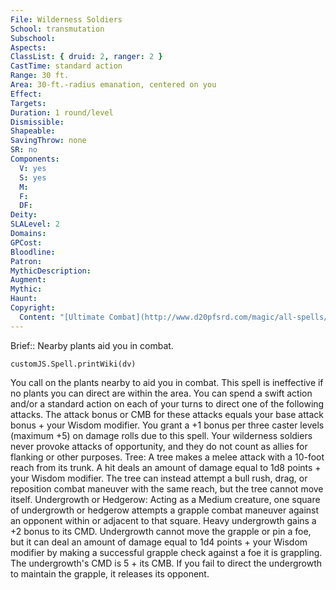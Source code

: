 ```yaml
---
File: Wilderness Soldiers
School: transmutation
Subschool: 
Aspects: 
ClassList: { druid: 2, ranger: 2 }
CastTime: standard action
Range: 30 ft.
Area: 30-ft.-radius emanation, centered on you
Effect: 
Targets: 
Duration: 1 round/level
Dismissible: 
Shapeable: 
SavingThrow: none
SR: no
Components:
  V: yes
  S: yes
  M: 
  F: 
  DF: 
Deity: 
SLALevel: 2
Domains: 
GPCost: 
Bloodline: 
Patron: 
MythicDescription: 
Augment: 
Mythic: 
Haunt: 
Copyright:
  Content: "[Ultimate Combat](http://www.d20pfsrd.com/magic/all-spells/w/wilderness-soldiers)"
---
```

Brief:: Nearby plants aid you in combat.

```dataviewjs
customJS.Spell.printWiki(dv)
```

You call on the plants nearby to aid you in combat. This spell is ineffective if no plants you can direct are within the area. You can spend a swift action and/or a standard action on each of your turns to direct one of the following attacks. The attack bonus or CMB for these attacks equals your base attack bonus + your Wisdom modifier. You grant a +1 bonus per three caster levels (maximum +5) on damage rolls due to this spell. Your wilderness soldiers never provoke attacks of opportunity, and they do not count as allies for flanking or other purposes.  Tree: A tree makes a melee attack with a 10-foot reach from its trunk. A hit deals an amount of damage equal to 1d8 points + your Wisdom modifier. The tree can instead attempt a bull rush, drag, or reposition combat maneuver with the same reach, but the tree cannot move itself.  Undergrowth or Hedgerow: Acting as a Medium creature, one square of undergrowth or hedgerow attempts a grapple combat maneuver against an opponent within or adjacent to that square. Heavy undergrowth gains a +2 bonus to its CMD. Undergrowth cannot move the grapple or pin a foe, but it can deal an amount of damage equal to 1d4 points + your Wisdom modifier by making a successful grapple check against a foe it is grappling. The undergrowth's CMD is 5 + its CMB. If you fail to direct the undergrowth to maintain the grapple, it releases its opponent.

